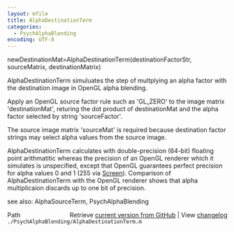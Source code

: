 ```yaml
---
layout: mfile
title: AlphaDestinationTerm
categories:
  - PsychAlphaBlending
encoding: UTF-8
---
```


newDestinationMat=AlphaDestinationTerm(destinationFactorStr, sourceMatrix, destinationMatrix)

AlphaDestinationTerm simuluates the step of multplying an alpha factor with the
destination image in OpenGL alpha blending.

Apply an OpenGL source factor rule such as 'GL\_ZERO' to the image matrix
'destinationMat', returing the dot product of destinationMat and the
alpha factor selected by string 'sourceFactor'.

The source image matrix 'sourceMat' is required because destination
factor strings may select alpha values from the source image.

AlphaDestinationTerm calculates with double-precision (64-bit) floating
point arithmatitic whereas the precision of an OpenGL renderer which it
simulates is unspecified, except that OpenGL guarantees perfect precision
for alpha values 0 and 1 (255 via [Screen](/docs/Screen)).  Comparison of
AlphaDestinationTerm with the OpenGL renderer shows that alpha
multiplicaion discards up to one bit of precision.

see also: AlphaSourceTerm, PsychAlphaBlending


<div class="code_header" style="text-align:right;">
  <span style="float:left;">Path&nbsp;&nbsp;</span> <span class="counter">Retrieve <a href=
  "https://raw.github.com/Psychtoolbox-3/Psychtoolbox-3/beta/./PsychAlphaBlending/AlphaDestinationTerm.m">current version from GitHub</a> | View <a href=
  "https://github.com/Psychtoolbox-3/Psychtoolbox-3/commits/beta/./PsychAlphaBlending/AlphaDestinationTerm.m">changelog</a></span>
</div>
<div class="code">
  <code>./PsychAlphaBlending/AlphaDestinationTerm.m</code>
</div>
